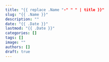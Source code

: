 ```yaml
---
title: "{{ replace .Name "-" " " | title }}"
slug: "{{ .Name }}"
description: ""
date: "{{ .Date }}"
lastmod: "{{ .Date }}"
categories: []
tags: []
image: ""
authors: []
draft: true
---
```

